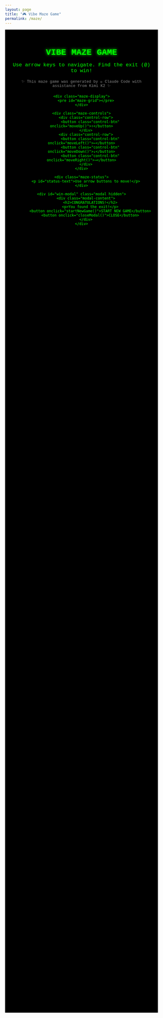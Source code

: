 ```yaml
---
layout: page
title: "🎮 Vibe Maze Game"
permalink: /maze/
---
```


<div id="maze-container">
    <div class="maze-header">
        <h1>VIBE MAZE GAME</h1>
        <p>Use arrow keys to navigate. Find the exit (@) to win!</p>
        <p style="color: #888; font-size: 0.9em; margin-top: 10px;">✨ This maze game was generated by 🤖 Claude Code with assistance from Kimi K2 ✨</p>
    </div>
    
    <div class="maze-display">
        <pre id="maze-grid"></pre>
    </div>
    
    <div class="maze-controls">
        <div class="control-row">
            <button class="control-btn" onclick="moveUp()">↑</button>
        </div>
        <div class="control-row">
            <button class="control-btn" onclick="moveLeft()">←</button>
            <button class="control-btn" onclick="moveDown()">↓</button>
            <button class="control-btn" onclick="moveRight()">→</button>
        </div>
    </div>
    
    <div class="maze-status">
        <p id="status-text">Use arrow buttons to move!</p>
    </div>
    
    <div id="win-modal" class="modal hidden">
        <div class="modal-content">
            <h2>CONGRATULATIONS!</h2>
            <p>You found the exit!</p>
            <button onclick="startNewGame()">START NEW GAME</button>
            <button onclick="closeModal()">CLOSE</button>
        </div>
    </div>
</div>

<style>
#maze-container {
    font-family: 'Courier New', monospace;
    background-color: #000;
    color: #00ff00;
    padding: 20px;
    text-align: center;
    min-height: 80vh;
}

.maze-header h1 {
    color: #00ff00;
    font-size: 2em;
    margin-bottom: 10px;
    text-shadow: 0 0 10px #00ff00;
}

.maze-header p {
    color: #00ff00;
    font-size: 1.2em;
    margin-bottom: 20px;
}

.maze-display {
    background-color: #000;
    border: 2px solid #00ff00;
    padding: 20px;
    display: inline-block;
    box-shadow: 0 0 20px #00ff00;
    user-select: none;
    -webkit-user-select: none;
    -moz-user-select: none;
    -ms-user-select: none;
}

#maze-grid {
    font-family: 'Courier New', monospace;
    font-size: 1.5em;
    line-height: 1;
    color: #00ff00;
    margin: 0;
    text-align: left;
}

.maze-status p {
    color: #00ff00;
    font-size: 1.2em;
    margin-top: 20px;
    cursor: pointer;
    user-select: none;
}

.maze-status p:hover {
    color: #ffff00;
}

.modal {
    position: fixed;
    top: 0;
    left: 0;
    width: 100%;
    height: 100%;
    background-color: rgba(0, 0, 0, 0.8);
    display: flex;
    justify-content: center;
    align-items: center;
    z-index: 1000;
}

.modal.hidden {
    display: none;
}

.modal-content {
    background-color: #000;
    border: 2px solid #00ff00;
    padding: 40px;
    text-align: center;
    box-shadow: 0 0 30px #00ff00;
}

.modal-content h2 {
    color: #00ff00;
    margin-bottom: 20px;
    text-shadow: 0 0 10px #00ff00;
}

.modal-content p {
    color: #00ff00;
    margin-bottom: 30px;
    font-size: 1.2em;
}

.modal-content button {
    background-color: #000;
    color: #00ff00;
    border: 1px solid #00ff00;
    padding: 10px 20px;
    margin: 0 10px;
    cursor: pointer;
    font-family: 'Courier New', monospace;
    font-size: 1em;
    transition: all 0.3s;
}

.modal-content button:hover {
    background-color: #00ff00;
    color: #000;
    box-shadow: 0 0 10px #00ff00;
}

.wall { color: #ffffff; }
.path { color: #000000; }
.player { color: #ffff00; }
.exit { color: #ff0000; }
.maze-controls {
    margin: 20px 0;
    text-align: center;
}

.control-row {
    margin: 5px 0;
}

.control-btn {
    background-color: #000;
    color: #00ff00;
    border: 2px solid #00ff00;
    font-family: 'Courier New', monospace;
    font-size: 1.5em;
    padding: 10px 15px;
    margin: 0 5px;
    cursor: pointer;
    min-width: 50px;
    min-height: 50px;
    transition: all 0.3s;
}

.control-btn:hover {
    background-color: #00ff00;
    color: #000;
    box-shadow: 0 0 10px #00ff00;
}

.control-btn:active {
    background-color: #004400;
    color: #00ff00;
}

</style>

<script>
class MazeGame {
    constructor(width = 21, height = 15) {
        this.width = width;
        this.height = height;
        this.maze = [];
        this.player = { x: 1, y: 1 };
        this.exit = { x: width - 2, y: height - 2 };
        this.init();
    }

    init() {
        this.generateMaze();
        this.render();
        this.bindEvents();
        this.updateStatus();
    }

    generateMaze() {
        // Initialize maze with walls
        this.maze = Array(this.height).fill().map(() => Array(this.width).fill('#'));
        
        // Start from player position and carve out a maze
        this.carvePassages(1, 1);
        
        // Ensure player start position is clear
        this.maze[1][1] = ' ';
        
        // Ensure exit is clear
        this.maze[this.exit.y][this.exit.x] = '@';
        
        // Create a direct path if no path exists
        this.ensurePathExists();
    }

    carvePassages(x, y) {
        const directions = [[0, -2], [2, 0], [0, 2], [-2, 0]];
        this.shuffleArray(directions);

        for (let [dx, dy] of directions) {
            const nx = x + dx;
            const ny = y + dy;

            if (nx > 0 && nx < this.width - 1 && ny > 0 && ny < this.height - 1 && this.maze[ny][nx] === '#') {
                this.maze[y + dy/2][x + dx/2] = ' ';
                this.maze[ny][nx] = ' ';
                this.carvePassages(nx, ny);
            }
        }
    }

    ensurePathExists() {
        // Simple BFS to ensure there's a path from start to exit
        const visited = Array(this.height).fill().map(() => Array(this.width).fill(false));
        const queue = [{x: 1, y: 1}];
        visited[1][1] = true;
        
        const directions = [[0, 1], [1, 0], [0, -1], [-1, 0]];
        
        while (queue.length > 0) {
            const {x, y} = queue.shift();
            
            if (x === this.exit.x && y === this.exit.y) {
                return; // Path exists
            }
            
            for (const [dx, dy] of directions) {
                const nx = x + dx;
                const ny = y + dy;
                
                if (nx >= 0 && nx < this.width && ny >= 0 && ny < this.height && 
                    this.maze[ny][nx] !== '#' && !visited[ny][nx]) {
                    visited[ny][nx] = true;
                    queue.push({x: nx, y: ny});
                }
            }
        }
        
        // If no path exists, create a simple direct path
        console.log('No path found, creating direct path');
        let x = 1, y = 1;
        while (x !== this.exit.x || y !== this.exit.y) {
            this.maze[y][x] = ' ';
            
            if (x < this.exit.x) x++;
            else if (x > this.exit.x) x--;
            else if (y < this.exit.y) y++;
            else if (y > this.exit.y) y--;
        }
        this.maze[this.exit.y][this.exit.x] = '@';
    }

    shuffleArray(array) {
        for (let i = array.length - 1; i > 0; i--) {
            const j = Math.floor(Math.random() * (i + 1));
            [array[i], array[j]] = [array[j], array[i]];
        }
    }

    bindEvents() {
        // Keyboard controls
        document.addEventListener('keydown', (e) => {
            this.handleKeyPress(e);
        });
    }

    handleKeyPress(e) {
        const keyMap = {
            'ArrowUp': [0, -1],
            'ArrowDown': [0, 1],
            'ArrowLeft': [-1, 0],
            'ArrowRight': [1, 0],
            'w': [0, -1],
            's': [0, 1],
            'a': [-1, 0],
            'd': [1, 0],
            'W': [0, -1],
            'S': [0, 1],
            'A': [-1, 0],
            'D': [1, 0]
        };

        if (keyMap[e.key]) {
            e.preventDefault();
            const [dx, dy] = keyMap[e.key];
            this.movePlayer(dx, dy);
        }
    }

    render() {
        const grid = document.getElementById('maze-grid');
        let display = '';

        for (let y = 0; y < this.height; y++) {
            let row = '';
            for (let x = 0; x < this.width; x++) {
                if (x === this.player.x && y === this.player.y) {
                    row += '<span class="player">●</span>';
                } else if (this.maze[y][x] === '@') {
                    row += '<span class="exit">@</span>';
                } else if (this.maze[y][x] === '#') {
                    row += '<span class="wall">█</span>';
                } else {
                    row += '<span class="path">·</span>';
                }
            }
            display += row + '\n';
        }

        grid.innerHTML = display;
    }


    movePlayer(dx, dy) {
        const newX = this.player.x + dx;
        const newY = this.player.y + dy;

        if (newX >= 0 && newX < this.width && newY >= 0 && newY < this.height && 
            this.maze[newY][newX] !== '#') {
            this.player.x = newX;
            this.player.y = newY;
            this.render();
            this.updateStatus();

            // Check win condition
            if (this.player.x === this.exit.x && this.player.y === this.exit.y) {
                this.showWinModal();
            }
        }
    }

    updateStatus() {
        const status = document.getElementById('status-text');
        status.textContent = `Position: (${this.player.x}, ${this.player.y}) | Find the exit (@)!`;
    }

    showWinModal() {
        document.getElementById('win-modal').classList.remove('hidden');
    }

    reset() {
        this.player = { x: 1, y: 1 };
        this.generateMaze();
        this.render();
        this.updateStatus();
    }
}

let game;

function startNewGame() {
    if (game) {
        game.reset();
    } else {
        game = new MazeGame();
    }
    closeModal();
}

function closeModal() {
    document.getElementById('win-modal').classList.add('hidden');
}

// Global movement functions for button controls
function moveUp() {
    console.log('Move up clicked');
    if (game) game.movePlayer(0, -1);
}

function moveDown() {
    console.log('Move down clicked');
    if (game) game.movePlayer(0, 1);
}

function moveLeft() {
    console.log('Move left clicked');
    if (game) game.movePlayer(-1, 0);
}

function moveRight() {
    console.log('Move right clicked');
    if (game) game.movePlayer(1, 0);
}

// Initialize game when page loads
document.addEventListener('DOMContentLoaded', () => {
    game = new MazeGame();
    
    console.log('Maze game initialized - use buttons to move!');
});
</script>